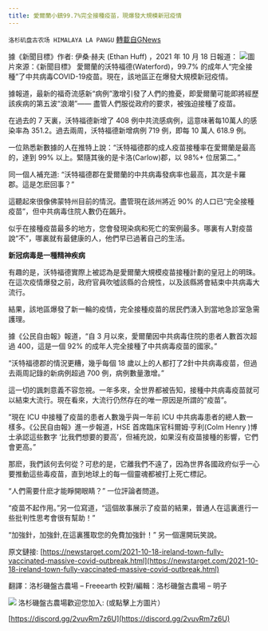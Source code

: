 ```yaml
---
title: 愛爾蘭小鎮99.7%完全接種疫苗，現爆發大規模新冠疫情
---
```

`洛杉矶盘古农场 HIMALAYA LA PANGU` [轉載自GNews](https://gnews.org/zh-hans/1607250/)

據《新聞目標》作者: 伊桑·赫夫 (Ethan Huff) ，2021 年 10 月 18 日報道：
![](https://assets.gnews.org/wp-content/uploads/2021/10/image-397.png)圖片來源：《新聞目標》
愛爾蘭的沃特福德(Waterford)，99.7% 的成年人“完全接種”了中共病毒COVID-19疫苗。現在，該地區正在爆發大規模新冠疫情。

據報道，最新的福奇流感新“病例”激增引發了人們的擔憂，即愛爾蘭可能即將經歷該疾病的第五波“浪潮”—— 盡管人們服從政府的要求，被強迫接種了疫苗。

在過去的 7 天裏，沃特福德新增了 408 例中共流感病例，這意味著每10萬人的感染率為 351.2。過去兩周，沃特福德新增病例 719 例，即每 10 萬人 618.9 例。

一位熟悉新數據的人在推特上說：“沃特福德郡的成人疫苗接種率在愛爾蘭是最高的，達到 99% 以上。緊隨其後的是卡洛(Carlow)郡，以 98%+ 位居第二。”

同一個人補充道: “沃特福德郡在愛爾蘭的中共病毒發病率也最高，其次是卡羅郡。這是怎麽回事？”

這聽起來很像佛蒙特州目前的情況。盡管現在該州將近 90% 的人口已“完全接種疫苗”，但中共病毒住院人數仍在飆升。

似乎在接種疫苗最多的地方，您會發現染病和死亡的案例最多。哪裏有人對疫苗說“不”，哪裏就有最健康的人，他們早已過著自己的生活。

**新冠病毒是一種精神疾病**

有趣的是，沃特福德實際上被認為是愛爾蘭大規模疫苗接種計劃的皇冠上的明珠。在這次疫情爆發之前，政府官員吹噓該縣的合規性，以及該縣將會結束中共病毒大流行。

結果，該地區爆發了新一輪的疫情，完全接種疫苗的居民們湧入到當地急診室急需護理。

據《公民自由報》報道，“自 3 月以來，愛爾蘭因中共病毒住院的患者人數首次超過 400，這是一個 92% 的成年人完全接種了中共病毒疫苗的國家。”

“沃特福德郡的情況更糟，幾乎每個 18 歲以上的人都打了2針中共病毒疫苗，但過去兩周記錄的新病例超過 700 例，病例數量激增。”

這一切的諷刺意義不容忽視。一年多來，全世界都被告知，接種中共病毒疫苗就可以結束大流行。現在看來，大流行仍然存在的唯一原因是所謂的“疫苗”。

”現在 ICU 中接種了疫苗的患者人數幾乎與一年前 ICU 中共病毒患者的總人數一樣多。《公民自由報》進一步報道，HSE 首席臨床官科爾姆·亨利(Colm Henry )博士承認這些數字 ‘比我們想要的要高’，但補充說，如果沒有疫苗接種的影響，它們會更高。”

那麽，我們該何去何從？可悲的是，它離我們不遠了，因為世界各國政府似乎一心要推動這些毒疫苗，直到地球上的每一個靈魂都被打上死亡標記。

“人們需要什麽才能睜開眼睛？” 一位評論者問道。

“疫苗不起作用。”另一位寫道，“這個故事展示了疫苗的結果，普通人在這裏進行一些批判性思考會很有幫助！”

“加強針，加強針,在這裏獲取您的免費加強針！” 另一個還開玩笑說。



原文鏈接: [https://newstarget.com/2021-10-18-ireland-town-fully-vaccinated-massive-covid-outbreak.html](https://newstarget.com/2021-10-18-ireland-town-fully-vaccinated-massive-covid-outbreak.html)

翻譯：洛杉磯盤古農場 – Freeearth
校對/編輯：洛杉磯盤古農場 – 明子


![](https://assets.gnews.org/wp-content/uploads/2021/03/WhatsApp-Image-2021-06-26-at-22.05.30.jpeg)
洛杉磯盤古農場歡迎您加入: (或點擊上方圖片）

[https://discord.gg/2vuvRm7z6U](https://discord.gg/2vuvRm7z6U)
